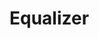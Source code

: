 # Equalizer
<img src=https://user-images.githubusercontent.com/61319952/169032997-0605ffc8-1ce3-45d5-8af4-8c49ebec081c.png class="img-responsive" alt=""> </div>
